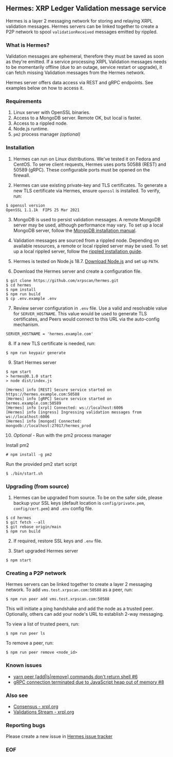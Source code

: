 ## Hermes: XRP Ledger Validation message service

Hermes is a layer 2 messaging network for storing and relaying XRPL validation messages. Hermes servers can be linked together to create a P2P network to spool `validationReceived` messages emitted by rippled. 

### What is Hermes?
Validation messages are ephemeral, therefore they must be saved as soon as they're emitted. If a service processing XRPL Validation messages needs to be momentarily offline (due to an outage, service restart or upgrade), it can fetch missing Validation messages from the Hermes network.

Hermes server offers data access via REST and gRPC endpoints. See examples below on how to access it.

### Requirements

1. Linux server with OpenSSL binaries.
2. Access to a MongoDB server. Remote OK, but local is faster.
3. Access to a rippled node.
4. Node.js runtime.
5. `pm2` process manager *(optional)*

### Installation

1. Hermes can run on Linux distributions. We've tested it on Fedora and CentOS. To serve client requests, Hermes uses ports 50588 (REST) and 50589 (gRPC). These configurable ports must be opened on the firewall.

2. Hermes can use existing private-key and TLS certificates. To generate a new TLS certificate via Hermes, ensure `openssl` is installed. To verify, run:

```
$ openssl version
OpenSSL 1.1.1k  FIPS 25 Mar 2021
```
3. MongoDB is used to persist validation messages. A remote MongoDB server may be used, although performance may vary. To set up a local MongoDB server, follow the [MongoDB installation manual](https://www.mongodb.com/docs/manual/installation/).

4. Validation messages are sourced from a rippled node. Depending on available resources, a remote or local rippled server may be used. To set up a local rippled server, follow the [rippled installation guide](https://xrpl.org/install-rippled.html).

5. Hermes is tested on Node.js 18.7. [Download Node.js](https://nodejs.org/en/) and set up `PATH`.

6. Download the Hermes server and create a configuration file.

```
$ git clone https://github.com/xrpscan/hermes.git
$ cd hermes
$ npm install
$ npm run build
$ cp .env.example .env
```

7. Review server configuration in `.env` file. Use a valid and resolvable value for `SERVER_HOSTNAME`. This value would be used to generate TLS certificates, and Peers would connect to this URL via the auto-config mechanism.

```
SERVER_HOSTNAME = 'hermes.example.com'
```

8. If a new TLS certificate is needed, run:

```
$ npm run keypair generate
```

9. Start Hermes server

```
$ npm start
> hermes@0.1.0 start
> node dist/index.js

[Hermes] info [REST] Secure service started on https://hermes.example.com:50588
[Hermes] info [gRPC] Secure service started on hermes.example.com:50589
[Hermes] info [xrpl] Connected: ws://localhost:6006
[Hermes] info [ingress] Ingressing validation messages from ws://localhost:6006
[Hermes] info [mongod] Connected: mongodb://localhost:27017/hermes_prod
```

10. *Optional* - Run with the pm2 process manager

Install pm2

```
# npm install -g pm2
```

Run the provided pm2 start script
```
$ ./bin/start.sh
```

### Upgrading (from source)

1. Hermes can be upgraded from source. To be on the safer side, please backup your SSL keys (default location is `config/private.pem`, `config/cert.pem`) and `.env` config file.

```
$ cd hermes
$ git fetch --all
$ git rebase origin/main
$ npm run build
```

2. If required, restore SSL keys and `.env` file.

3. Start upgraded Hermes server

```
$ npm start
```

### Creating a P2P network

Hermes servers can be linked together to create a layer 2 messaging network. To add `vms.test.xrpscan.com:50588` as a peer, run:

```
$ npm run peer add vms.test.xrpscan.com:50588
```

This will initiate a ping handshake and add the node as a trusted peer. Optionally, others can add your node's URL to establish 2-way messaging.

To view a list of trusted peers, run:

```
$ npm run peer ls
```

To remove a peer, run:

```
$ npm run peer remove <node_id>
```

### Known issues

* [yarn peer [add|ls|remove] commands don't return shell #6](https://github.com/xrpscan/hermes/issues/6)
* [gRPC connection terminated due to JavaScript heap out of memory #8](https://github.com/xrpscan/hermes/issues/7)

### Also see

* [Consensus - xrpl.org](https://xrpl.org/consensus.html)
* [Validations Stream - xrpl.org](https://xrpl.org/subscribe.html#validations-stream)

### Reporting bugs

Please create a new issue in [Hermes issue tracker](https://github.com/xrpscan/hermes/issues/new)

### EOF